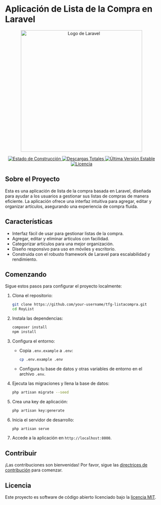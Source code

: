 # Aplicación de Lista de la Compra en Laravel

<p align="center">
    <a href="https://laravel.com" target="_blank">
        <img src="https://raw.githubusercontent.com/laravel/art/master/logo-lockup/5%20SVG/2%20CMYK/1%20Full%20Color/laravel-logolockup-cmyk-red.svg" width="400" alt="Logo de Laravel">
    </a>
</p>

<p align="center">
    <a href="https://github.com/laravel/framework/actions">
        <img src="https://github.com/laravel/framework/workflows/tests/badge.svg" alt="Estado de Construcción">
    </a>
    <a href="https://packagist.org/packages/laravel/framework">
        <img src="https://img.shields.io/packagist/dt/laravel/framework" alt="Descargas Totales">
    </a>
    <a href="https://packagist.org/packages/laravel/framework">
        <img src="https://img.shields.io/packagist/v/laravel/framework" alt="Última Versión Estable">
    </a>
    <a href="https://packagist.org/packages/laravel/framework">
        <img src="https://img.shields.io/packagist/l/laravel/framework" alt="Licencia">
    </a>
</p>

## Sobre el Proyecto

Esta es una aplicación de lista de la compra basada en Laravel, diseñada para ayudar a los usuarios a gestionar sus listas de compras de manera eficiente. La aplicación ofrece una interfaz intuitiva para agregar, editar y organizar artículos, asegurando una experiencia de compra fluida.

## Características

- Interfaz fácil de usar para gestionar listas de la compra.
- Agregar, editar y eliminar artículos con facilidad.
- Categorizar artículos para una mejor organización.
- Diseño responsivo para uso en móviles y escritorio.
- Construida con el robusto framework de Laravel para escalabilidad y rendimiento.

## Comenzando

Sigue estos pasos para configurar el proyecto localmente:

1. Clona el repositorio:
     ```bash
     git clone https://github.com/your-username/tfg-listacompra.git
     cd RoyList
     ```

2. Instala las dependencias:
     ```bash
     composer install
     npm install
     ```

3. Configura el entorno:
     - Copia `.env.example` a `.env`:
         ```bash
         cp .env.example .env
         ```
     - Configura tu base de datos y otras variables de entorno en el archivo `.env`.

4. Ejecuta las migraciones y llena la base de datos:
     ```bash
     php artisan migrate --seed
     ```

5. Crea una key de aplicación:
     ```bash
     php artisan key:generate
     ```

6. Inicia el servidor de desarrollo:
     ```bash
     php artisan serve
     ```

7. Accede a la aplicación en `http://localhost:8000`.

## Contribuir

¡Las contribuciones son bienvenidas! Por favor, sigue las [directrices de contribución](https://laravel.com/docs/contributions) para comenzar.

## Licencia

Este proyecto es software de código abierto licenciado bajo la [licencia MIT](https://opensource.org/licenses/MIT).
